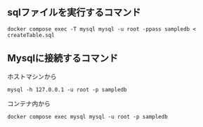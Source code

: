 ## sqlファイルを実行するコマンド
```
docker compose exec -T mysql mysql -u root -ppass sampledb < createTable.sql
```

## Mysqlに接続するコマンド
ホストマシンから
```
mysql -h 127.0.0.1 -u root -p sampledb
```

コンテナ内から
```
docker compose exec mysql mysql -u root -p sampledb
```